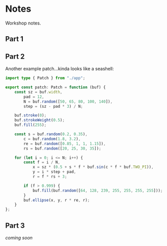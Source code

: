 # Notes

Workshop notes.

## Part 1

## Part 2

Another example patch...kinda looks like a seashell:

```ts
import type { Patch } from "./app";

export const patch: Patch = function (buf) {
    const sz = buf.width,
        pad = 12,
        N = buf.random([50, 65, 80, 100, 140]),
        step = (sz - pad * 3) / N;

    buf.stroke(0);
    buf.strokeWeight(0.5);
    buf.fill(255);

    const s = buf.random(0.2, 0.35),
        c = buf.random(1.8, 3.2),
        re = buf.random([0.85, 1, 1, 1.15]),
        rs = buf.random([20, 25, 30, 35]);

    for (let i = 0; i <= N; i++) {
        const f = i / N,
            x = sz * (0.5 + s * f * buf.sin(c * f * buf.TWO_PI)),
            y = i * step + pad,
            r = f * rs + 3;

        if (f > 0.999) {
            buf.fill(buf.random([64, 128, 239, 255, 255, 255, 255]));
        }
        buf.ellipse(x, y, r * re, r);
    }
};
```

## Part 3

_coming soon_
